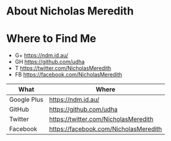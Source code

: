 # About Nicholas Meredith

# Where to Find Me
* G+ https://ndm.id.au/
* GH https://github.com/udha
* T https://twitter.com/NicholasMeredith
* FB https://facebook.com/NicholasMeredith

| What          | Where                                 |
| ------------- | ------------------------------------- |
| Google Plus   | https://ndm.id.au/                    |
| GitHub        | https://github.com/udha               |
| Twitter       | https://twitter.com/NicholasMeredith  |
| Facebook      | https://facebook.com/NicholasMeredith |
